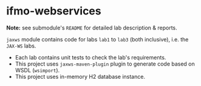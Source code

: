 # ifmo-webservices

**Note:** see submodule's ``README`` for detailed lab description & reports.

``jaxws`` module contains code for labs ``lab1`` to ``lab3`` (both inclusive), i.e. the ``JAX-WS`` labs.

* Each lab contains unit tests to check the lab's requirements.
* This project uses ``jaxws-maven-plugin`` plugin to generate code based on WSDL (``wsimport``).
* This project uses in-memory H2 database instance.

